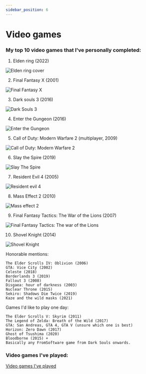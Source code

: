 ```yaml
---
sidebar_position: 6
---
```


# Video games

### My top 10 video games that I've personally completed:

1. Elden ring (2022)

![Elden ring cover](../../../static/img/game-cover-art/elden-ring-cover.webp)

2. Final Fantasy X (2001)
   
![Final Fantasy X](../../../static/img/game-cover-art/final-fantasy-x-cover.webp)

3. Dark souls 3 (2016)

![Dark Souls 3](../../../static/img/game-cover-art/dark-souls-3-cover.webp)

4. Enter the Gungeon (2016)
   
![Enter the Gungeon](../../../static/img/game-cover-art/enter-the-gungeon-cover.jpeg)

5. Call of Duty: Modern Warfare 2 (multiplayer, 2009)

![Call of Duty: Modern Warfare 2](../../../static/img/game-cover-art/modern-warfare-2-cover.jpeg)

6. Slay the Spire (2019)

![Slay The Spire](../../../static/img/game-cover-art/slay-the-spire-cover.jpeg)

7. Resident Evil 4 (2005)

![Resident evil 4](../../../static/img/game-cover-art/resident-evil-4.jpg)

8. Mass Effect 2 (2010)

![Mass effect 2](../../../static/img/game-cover-art/mass-effect-2-cover.jpeg)

9. Final Fantasy Tactics: The War of the Lions (2007)

![Final Fantasy Tactics: The war of the Lions](../../../static/img/game-cover-art/final-fantasy-x-cover.webp)

10. Shovel Knight (2014)

![Shovel Knight](../../../static/img/game-cover-art/shovel-knight-treasure-trove.webp)


Honorable mentions:
```
The Elder Scrolls IV: Oblivion (2006)
GTA: Vice City (2002)
Celeste (2018)
Borderlands 3 (2019)
Fallout 3 (2008)
Disgaea: hour of darkness (2003)
Nuclear Throne (2015)
Sekiro: Shadows Die Twice (2019)
Kaze and the wild masks (2021)
```

Games I'd like to play one day:
```
The Elder Scrolls V: Skyrim (2011)
The Legend of Zelda: Breath of the Wild (2017)
GTA: San Andreas, GTA 4, GTA V (unsure which one is best)
Horizon: Zero Dawn (2017)
Ghost of Tsushima (2020)
Bloodborne (2015) + 
Basically any FromSoftware game from Dark Souls onwards.
```


### Video games I've played:

[Video games I've played](https://www.grouvee.com/user/136979-Exirr/shelves/)





